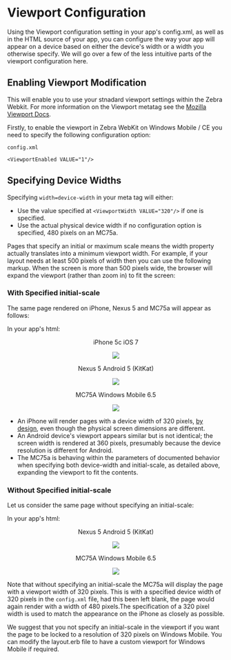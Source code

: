 # Viewport Configuration

Using the Viewport configuration setting in your app's config.xml, as well as in the HTML source of your app, you can configure the way your app will appear on a device based on either the device's width or a width you otherwise specify. We will go over a few of the less intuitive parts of the viewport configuration here.

## Enabling Viewport Modification
This will enable you to use your stnadard viewport settings within the Zebra Webkit. For more information on the Viewport metatag see the [Mozilla Viewport Docs](https://developer.mozilla.org/en-US/docs/Mozilla/Mobile/Viewport_meta_tag).

Firstly, to enable the viewport in Zebra WebKit on Windows Mobile / CE you need to specify the following configuration option:

`config.xml`
	 
	<ViewportEnabled VALUE="1"/>

## Specifying Device Widths
Specifying `width=device-width` in your meta tag will either:

* Use the value specified at `<ViewportWidth VALUE="320"/>` if one is specified.
* Use the actual physical device width if no configuration option is specified, 480 pixels on an MC75a.

Pages that specify an initial or maximum scale means the width property actually translates into a minimum viewport width. For example, if your layout needs at least 500 pixels of width then you can use the following markup.  When the screen is more than 500 pixels wide, the browser will expand the viewport (rather than zoom in) to fit the screen:

### With Specified initial-scale

The same page rendered on iPhone, Nexus 5 and MC75a will appear as follows:

In your app's html:
    <meta name="viewport" content="width=500, initial-scale=1"/>

<div class="row-fluid">
  <div class="span4" style="text-align:center">
    <p>iPhone 5c iOS 7</p>
    <img src="https://s3.amazonaws.com/rhodocs/guide/viewport_config/ios_viewport_demo.png">
  </div>
  <div class="span4" style="text-align:center">
    <p>Nexus 5 Android 5 (KitKat)</p>
    <img src="https://s3.amazonaws.com/rhodocs/guide/viewport_config/android_viewport_demo.png">
  </div>
  <div class="span4" style="text-align:center">
    <p>MC75A Windows Mobile 6.5</p>
    <img src="https://s3.amazonaws.com/rhodocs/guide/viewport_config/winmo_viewport_demo.png">
  </div>
</div>

* An iPhone will render pages with a device width of 320 pixels, [by design](https://developer.mozilla.org/en-US/docs/Mozilla/Mobile/Viewport_meta_tag), even though the physical screen dimensions are different.
* An Android device's viewport appears similar but is not identical; the screen width is rendered at 360 pixels, presumably because the device resolution is different for Android.
* The MC75a is behaving within the parameters of documented behavior when specifying both device-width and initial-scale, as detailed above, expanding the viewport to fit the contents.

### Without Specified initial-scale

Let us consider the same page without specifying an initial-scale:

In your app's html:
    <meta name="viewport" content="width=320"/>

<div class="row-fluid">
  <div class="span6" style="text-align:center">
    <p>Nexus 5 Android 5 (KitKat)</p>
    <img src="https://s3.amazonaws.com/rhodocs/guide/viewport_config/android_no_initial_scale.png">
  </div>
  <div class="span6" style="text-align:center">
    <p>MC75A Windows Mobile 6.5</p>
    <img src="https://s3.amazonaws.com/rhodocs/guide/viewport_config/winmo_no_initial_scale.png">
  </div>
</div>

Note that without specifying an initial-scale the MC75a will display the page with a viewport width of 320 pixels. This is with a specified device width of 320 pixels in the `config.xml` file, had this been left blank, the page would again render with a width of 480 pixels.The specification of a 320 pixel width is used to match the appearance on the iPhone as closely as possible.

We suggest that you not specify an initial-scale in the viewport if you want the page to be locked to a resolution of 320 pixels on Windows Mobile. You can modify the layout.erb file to have a custom viewport for Windows Mobile if required.
